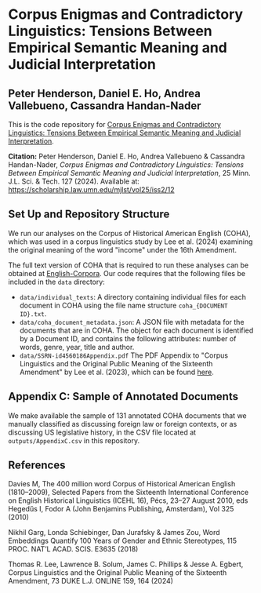 # Corpus Enigmas and Contradictory Linguistics: Tensions Between Empirical Semantic Meaning and Judicial Interpretation
## Peter Henderson, Daniel E. Ho, Andrea Vallebueno, Cassandra Handan-Nader

This is the code repository for [Corpus Enigmas and Contradictory Linguistics: 
Tensions Between Empirical Semantic Meaning and Judicial Interpretation](https://scholarship.law.umn.edu/mjlst/vol25/iss2/12/).

**Citation:** Peter Henderson, Daniel E. Ho, Andrea Vallebueno & Cassandra Handan-Nader, 
_Corpus Enigmas and Contradictory Linguistics: Tensions Between Empirical Semantic Meaning and Judicial Interpretation_, 
25 Minn. J.L. Sci. & Tech. 127 (2024). Available at: https://scholarship.law.umn.edu/mjlst/vol25/iss2/12

## Set Up and Repository Structure
We run our analyses on the Corpus of Historical American English (COHA), which was used in a
corpus linguistics study by Lee et al. (2024) examining the original meaning of the word "income" 
under the 16th Amendment. 

The full text version of COHA that is required to run these analyses
can be obtained at [English-Corpora](https://www.english-corpora.org/coha/). Our code requires that
the following files be included in the `data` directory:

- `data/individual_texts`: A directory containing individual files for each document in COHA using the file name
structure `coha_{DOCUMENT ID}.txt`.
- `data/coha_document_metadata.json`: A JSON file with metadata for the documents that are in COHA. The object
for each document is identified by a Document ID, and contains the following attributes: number of words, 
genre, year, title and author. 
- `data/SSRN-id4560186Appendix.pdf` The PDF Appendix to "Corpus Linguistics and the Original Public Meaning 
of the Sixteenth Amendment" by Lee et al. (2023), which can be found 
[here](https://papers.ssrn.com/sol3/papers.cfm?abstract_id=4560186).

## Appendix C: Sample of Annotated Documents
We make available the sample of 131 annotated COHA documents that we manually classified as discussing foreign law or foreign contexts, 
or as discussing US legislative history, in the CSV file located at `outputs/AppendixC.csv` in this repository.

## References
Davies M, The 400 million word Corpus of Historical American English (1810–2009), 
Selected Papers from the Sixteenth International Conference on English Historical Linguistics 
(ICEHL 16), Pécs, 23–27 August 2010, eds Hegedűs I, Fodor A (John Benjamins Publishing, Amsterdam), Vol 325 (2010)

Nikhil Garg, Londa Schiebinger, Dan Jurafsky & James Zou, Word
Embeddings Quantify 100 Years of Gender and Ethnic Stereotypes, 115 PROC.
NAT’L ACAD. SCIS. E3635 (2018)

Thomas R. Lee, Lawrence B. Solum, James C. Phillips & Jesse A. Egbert, Corpus Linguistics and the Original Public Meaning of the Sixteenth
Amendment, 73 DUKE L.J. ONLINE 159, 164 (2024)

